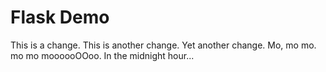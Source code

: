 # Flask Demo
This is a change.
This is another change.
Yet another change.
Mo, mo mo.
mo mo moooooOOoo.
In the midnight hour...
